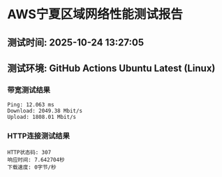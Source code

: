 # AWS宁夏区域网络性能测试报告
## 测试时间: 2025-10-24 13:27:05
## 测试环境: GitHub Actions Ubuntu Latest (Linux)

### 带宽测试结果
```
Ping: 12.063 ms
Download: 2049.38 Mbit/s
Upload: 1808.01 Mbit/s
```

### HTTP连接测试结果
```
HTTP状态码: 307
响应时间: 7.642704秒
下载速度: 0字节/秒
```


